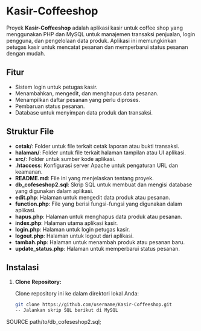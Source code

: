 # Kasir-Coffeeshop

Proyek **Kasir-Coffeeshop** adalah aplikasi kasir untuk coffee shop yang menggunakan PHP dan MySQL untuk manajemen transaksi penjualan, login pengguna, dan pengelolaan data produk. Aplikasi ini memungkinkan petugas kasir untuk mencatat pesanan dan memperbarui status pesanan dengan mudah.

## Fitur

- Sistem login untuk petugas kasir.
- Menambahkan, mengedit, dan menghapus data pesanan.
- Menampilkan daftar pesanan yang perlu diproses.
- Pembaruan status pesanan.
- Database untuk menyimpan data produk dan transaksi.

## Struktur File

- **cetak/**: Folder untuk file terkait cetak laporan atau bukti transaksi.
- **halaman/**: Folder untuk file terkait halaman tampilan atau UI aplikasi.
- **src/**: Folder untuk sumber kode aplikasi.
- **.htaccess**: Konfigurasi server Apache untuk pengaturan URL dan keamanan.
- **README.md**: File ini yang menjelaskan tentang proyek.
- **db_cofeseshop2.sql**: Skrip SQL untuk membuat dan mengisi database yang digunakan dalam aplikasi.
- **edit.php**: Halaman untuk mengedit data produk atau pesanan.
- **function.php**: File yang berisi fungsi-fungsi yang digunakan dalam aplikasi.
- **hapus.php**: Halaman untuk menghapus data produk atau pesanan.
- **index.php**: Halaman utama aplikasi kasir.
- **login.php**: Halaman untuk login petugas kasir.
- **logout.php**: Halaman untuk logout dari aplikasi.
- **tambah.php**: Halaman untuk menambah produk atau pesanan baru.
- **update_status.php**: Halaman untuk memperbarui status pesanan.

## Instalasi

1. **Clone Repository:**

   Clone repository ini ke dalam direktori lokal Anda:

   ```bash
   git clone https://github.com/username/Kasir-Coffeeshop.git
   -- Jalankan skrip SQL berikut di MySQL
SOURCE path/to/db_cofeseshop2.sql;



